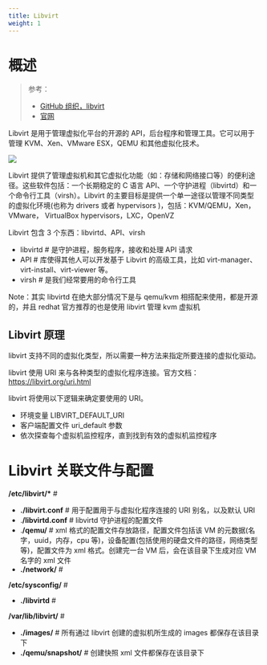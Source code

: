 ```yaml
---
title: Libvirt
weight: 1
---
```


# 概述

> 参考：
> - [GitHub 组织，libvirt](https://github.com/libvirt)
> - [官网](https://libvirt.org/)

Libvirt 是用于管理虚拟化平台的开源的 API，后台程序和管理工具。它可以用于管理 KVM、Xen、VMware ESX，QEMU 和其他虚拟化技术。

![](https://notes-learning.oss-cn-beijing.aliyuncs.com/gglb2f/1616123800173-58542239-2205-4586-bcc0-4edde6579a3f.png)

Libvirt 提供了管理虚拟机和其它虚拟化功能（如：存储和网络接口等）的便利途径。这些软件包括：一个长期稳定的 C 语言 API、一个守护进程（libvirtd）和一个命令行工具（virsh）。Libvirt 的主要目标是提供一个单一途径以管理不同类型的虚拟化环境(也称为 drivers 或者 hypervisors )，包括：KVM/QEMU，Xen，VMware， VirtualBox hypervisors，LXC，OpenVZ

Libvirt 包含 3 个东西：libvirtd、API、virsh

- libvirtd # 是守护进程，服务程序，接收和处理 API 请求
- API # 库使得其他人可以开发基于 Libvirt 的高级工具，比如 virt-manager、virt-install、virt-viewer 等。
- virsh # 是我们经常要用的命令行工具

Note：其实 libvirtd 在绝大部分情况下是与 qemu/kvm 相搭配来使用，都是开源的，并且 redhat 官方推荐的也是使用 libvirt 管理 kvm 虚拟机

## Libvirt 原理

libvirt 支持不同的虚拟化类型，所以需要一种方法来指定所要连接的虚拟化驱动。

libvirt 使用 URI 来与各种类型的虚拟化程序连接。官方文档：<https://libvirt.org/uri.html>

libvirt 将使用以下逻辑来确定要使用的 URI。

- 环境变量 LIBVIRT_DEFAULT_URI
- 客户端配置文件 uri_default 参数
- 依次探查每个虚拟机监控程序，直到找到有效的虚拟机监控程序

# Libvirt 关联文件与配置

**/etc/libvirt/\*** #

- **./libvirt.conf** # 用于配置用于与虚拟化程序连接的 URI 别名，以及默认 URI
- .**/libvirtd.conf** # libvirtd 守护进程的配置文件
- .**/qemu/** # xml 格式的配置文件存放路径，配置文件包括该 VM 的元数据(名字，uuid，内存，cpu 等)，设备配置(包括使用的硬盘文件的路径，网络类型等)，配置文件为 xml 格式。创建完一台 VM 后，会在该目录下生成对应 VM 名字的 xml 文件
- **./network/** #

**/etc/sysconfig/** #

- **./libvirtd** #

**/var/lib/libvirt/** #

- **./images/** # 所有通过 libvirt 创建的虚拟机所生成的 images 都保存在该目录下
- **./qemu/snapshot/** # 创建快照 xml 文件都保存在该目录下


